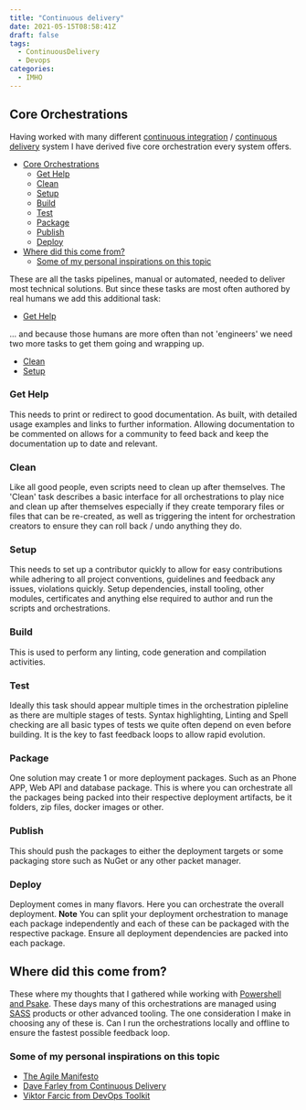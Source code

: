 ```yaml
---
title: "Continuous delivery"
date: 2021-05-15T08:58:41Z
draft: false
tags:
  - ContinuousDelivery
  - Devops
categories:
  - IMHO
---
```


## Core Orchestrations

Having worked with many different
[continuous integration](https://www.thoughtworks.com/continuous-integration) /
[continuous delivery](https://en.wikipedia.org/wiki/Continuous_delivery) system
I have derived five core orchestration every system offers.

- [Core Orchestrations](#core-orchestrations)
  - [Get Help](#get-help)
  - [Clean](#clean)
  - [Setup](#setup)
  - [Build](#build)
  - [Test](#test)
  - [Package](#package)
  - [Publish](#publish)
  - [Deploy](#deploy)
- [Where did this come from?](#where-did-this-come-from)
  - [Some of my personal inspirations on this topic](#some-of-my-personal-inspirations-on-this-topic)

These are all the tasks pipelines, manual or automated, needed to deliver most
technical solutions. But since these tasks are most often authored by real
humans we add this additional task:

- [Get Help](#get-help)

... and because those humans are more often than not 'engineers' we need two
more tasks to get them going and wrapping up.

- [Clean](#clean)
- [Setup](#setup)

### Get Help

This needs to print or redirect to good documentation. As built, with detailed
usage examples and links to further information. Allowing documentation to be
commented on allows for a community to feed back and keep the documentation up
to date and relevant.

### Clean

Like all good people, even scripts need to clean up after themselves. The
'Clean' task describes a basic interface for all orchestrations to play nice and
clean up after themselves especially if they create temporary files or files
that can be re-created, as well as triggering the intent for orchestration
creators to ensure they can roll back / undo anything they do.

### Setup

This needs to set up a contributor quickly to allow for easy contributions while
adhering to all project conventions, guidelines and feedback any issues,
violations quickly. Setup dependencies, install tooling, other modules,
certificates and anything else required to author and run the scripts and
orchestrations.

### Build

This is used to perform any linting, code generation and compilation activities.

### Test

Ideally this task should appear multiple times in the orchestration pipleline as
there are multiple stages of tests. Syntax highlighting, Linting and Spell
checking are all basic types of tests we quite often depend on even before
building. It is the key to fast feedback loops to allow rapid evolution.

### Package

One solution may create 1 or more deployment packages. Such as an Phone APP, Web
API and database package. This is where you can orchestrate all the packages
being packed into their respective deployment artifacts, be it folders, zip
files, docker images or other.

### Publish

This should push the packages to either the deployment targets or some packaging
store such as NuGet or any other packet manager.

### Deploy

Deployment comes in many flavors. Here you can orchestrate the overall
deployment. **Note** You can split your deployment orchestration to manage each
package independently and each of these can be packaged with the respective
package. Ensure all deployment dependencies are packed into each package.

## Where did this come from?

These where my thoughts that I gathered while working with
[Powershell and Psake](https://github.com/johannesprinz/PowerShellBootstrap).
These days many of this orchestrations are managed using
[SASS](https://en.wikipedia.org/wiki/Software_as_a_service) products or other
advanced tooling. The one consideration I make in choosing any of these is. Can
I run the orchestrations locally and offline to ensure the fastest possible
feedback loop.

### Some of my personal inspirations on this topic

- [The Agile Manifesto](https://agilemanifesto.org/)
- [Dave Farley from Continuous Delivery](https://www.youtube.com/c/ContinuousDelivery)
- [Viktor Farcic from DevOps Toolkit](https://www.youtube.com/c/DevOpsToolkit)
